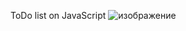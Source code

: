 ToDo list on JavaScript
![изображение](https://github.com/vannakill/TodoJS/assets/48852957/25210f07-4a84-48df-9319-cceb8920c353)

